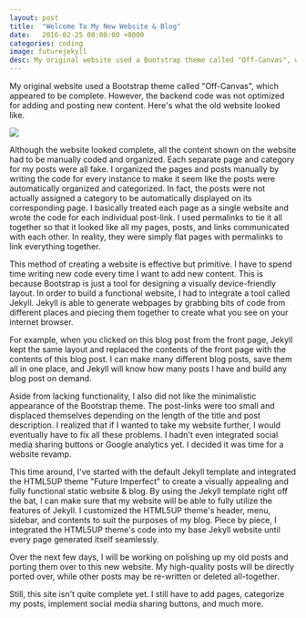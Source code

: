 ```yaml
---
layout: post
title:  "Welcome To My New Website & Blog"
date:   2016-02-25 00:00:00 +0000
categories: coding
image: futurejekyll
desc: My original website used a Bootstrap theme called "Off-Canvas", which appeared to be complete. However, the backend code was not optimized for adding and posting new content. This time around, I've started with the default Jekyll template and integrated the HTML5UP theme "Future Imperfect" to create a visually appealing and fully functional static website & blog.
---
```

My original website used a Bootstrap theme called "Off-Canvas", which appeared to be complete. However, the backend code was not optimized for adding and posting new content. Here's what the old website looked like.

<img class="postimg" src="http://www.edwinhung.com/images/firstsite.JPG"/>

Although the website looked complete, all the content shown on the website had to be manually coded and organized. Each separate page and category for my posts were all fake. I organized the pages and posts manually by writing the code for every instance to make it seem like the posts were automatically organized and categorized. In fact, the posts were not actually assigned a category to be automatically displayed on its corresponding page. I basically treated each page as a single website and wrote the code for each individual post-link. I used permalinks to tie it all together so that it looked like all my pages, posts, and links communicated with each other. In reality, they were simply flat pages with permalinks to link everything together.

This method of creating a website is effective but primitive. I have to spend time writing new code every time I want to add new content. This is because Bootstrap is just a tool for designing a visually device-friendly layout. In order to build a functional website, I had to integrate a tool called Jekyll. Jekyll is able to generate webpages by grabbing bits of code from different places and piecing them together to create what you see on your internet browser.

For example, when you clicked on this blog post from the front page, Jekyll kept the same layout and replaced the contents of the front page with the contents of this blog post. I can make many different blog posts, save them all in one place, and Jekyll will know how many posts I have and build any blog post on demand.

Aside from lacking functionality, I also did not like the minimalistic appearance of the Bootstrap theme. The post-links were too small and displaced themselves depending on the length of the title and post description. I realized that if I wanted to take my website further, I would eventually have to fix all these problems. I hadn't even integrated social media sharing buttons or Google analytics yet. I decided it was time for a website revamp.

This time around, I've started with the default Jekyll template and integrated the HTML5UP theme "Future Imperfect" to create a visually appealing and fully functional static website & blog. By using the Jekyll template right off the bat, I can make sure that my website will be able to fully utilize the features of Jekyll. I customized the HTML5UP theme's header, menu, sidebar, and contents to suit the purposes of my blog. Piece by piece, I integrated the HTML5UP theme's code into my base Jekyll website until every page generated itself seamlessly.

Over the next few days, I will be working on polishing up my old posts and porting them over to this new website. My high-quality posts will be directly ported over, while other posts may be re-written or deleted all-together.

Still, this site isn't quite complete yet. I still have to add pages, categorize my posts, implement social media sharing buttons, and much more.